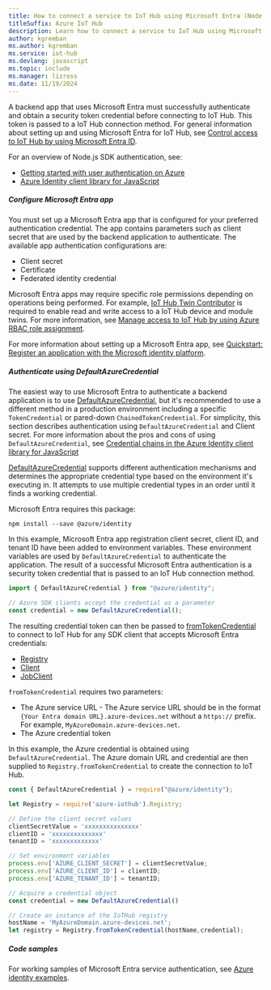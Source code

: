 ```yaml
---
title: How to connect a service to IoT Hub using Microsoft Entra (Node.js)
titleSuffix: Azure IoT Hub
description: Learn how to connect a service to IoT Hub using Microsoft Entra and the Azure IoT Hub SDK for Node.js.
author: kgremban
ms.author: kgremban
ms.service: iot-hub
ms.devlang: javascript
ms.topic: include
ms.manager: lizross
ms.date: 11/19/2024
---
```


A backend app that uses Microsoft Entra must successfully authenticate and obtain a security token credential before connecting to IoT Hub. This token is passed to a IoT Hub connection method. For general information about setting up and using Microsoft Entra for IoT Hub, see [Control access to IoT Hub by using Microsoft Entra ID](/azure/iot-hub/authenticate-authorize-azure-ad).

For an overview of Node.js SDK authentication, see:

* [Getting started with user authentication on Azure](/azure/developer/javascript/how-to/with-authentication/getting-started)
* [Azure Identity client library for JavaScript](/javascript/api/overview/azure/identity-readme)

##### Configure Microsoft Entra app

You must set up a Microsoft Entra app that is configured for your preferred authentication credential. The app contains parameters such as client secret that are used by the backend application to authenticate. The available app authentication configurations are:

* Client secret
* Certificate
* Federated identity credential

Microsoft Entra apps may require specific role permissions depending on operations being performed. For example, [IoT Hub Twin Contributor](/azure/role-based-access-control/built-in-roles/internet-of-things#iot-hub-twin-contributor) is required to enable read and write access to a IoT Hub device and module twins. For more information, see [Manage access to IoT Hub by using Azure RBAC role assignment](/azure/iot-hub/authenticate-authorize-azure-ad?#manage-access-to-iot-hub-by-using-azure-rbac-role-assignment).

For more information about setting up a Microsoft Entra app, see [Quickstart: Register an application with the Microsoft identity platform](/entra/identity-platform/quickstart-register-app).

##### Authenticate using DefaultAzureCredential

The easiest way to use Microsoft Entra to authenticate a backend application is to use [DefaultAzureCredential](/javascript/api/@azure/identity/defaultazurecredential), but it's recommended to use a different method in a production environment including a specific `TokenCredential` or pared-down `ChainedTokenCredential`. For simplicity, this section describes authentication using `DefaultAzureCredential` and Client secret.
For more information about the pros and cons of using `DefaultAzureCredential`, see
[Credential chains in the Azure Identity client library for JavaScript](/azure/developer/javascript/sdk/credential-chains#use-defaultazurecredential-for-flexibility)

[DefaultAzureCredential](/javascript/api/@azure/identity/defaultazurecredential) supports different authentication mechanisms and determines the appropriate credential type based on the environment it's executing in. It attempts to use multiple credential types in an order until it finds a working credential.

Microsoft Entra requires this package:

```shell
npm install --save @azure/identity
```

In this example, Microsoft Entra app registration client secret, client ID, and tenant ID have been added to environment variables. These environment variables are used by `DefaultAzureCredential` to authenticate the application. The result of a successful Microsoft Entra authentication is a security token credential that is passed to an IoT Hub connection method.

```javascript
import { DefaultAzureCredential } from "@azure/identity";

// Azure SDK clients accept the credential as a parameter
const credential = new DefaultAzureCredential();
```

The resulting credential token can then be passed to [fromTokenCredential](/javascript/api/azure-iothub/registry?#azure-iothub-registry-fromtokencredential) to connect to IoT Hub for any SDK client that accepts Microsoft Entra credentials:

* [Registry](/javascript/api/azure-iothub/registry?#azure-iothub-registry-fromtokencredential)
* [Client](/javascript/api/azure-iothub/client?#azure-iothub-client-fromtokencredential)
* [JobClient](/javascript/api/azure-iothub/jobclient?#azure-iothub-jobclient-fromtokencredential)

`fromTokenCredential` requires two parameters:

* The Azure service URL - The Azure service URL should be in the format `{Your Entra domain URL}.azure-devices.net` without a `https://` prefix. For example, `MyAzureDomain.azure-devices.net`.
* The Azure credential token

In this example, the Azure credential is obtained using `DefaultAzureCredential`. The Azure domain URL and credential are then supplied to `Registry.fromTokenCredential` to create the connection to IoT Hub.

```javascript
const { DefaultAzureCredential } = require("@azure/identity");

let Registry = require('azure-iothub').Registry;

// Define the client secret values
clientSecretValue = 'xxxxxxxxxxxxxxx'
clientID = 'xxxxxxxxxxxxxx'
tenantID = 'xxxxxxxxxxxxx'

// Set environment variables
process.env['AZURE_CLIENT_SECRET'] = clientSecretValue;
process.env['AZURE_CLIENT_ID'] = clientID;
process.env['AZURE_TENANT_ID'] = tenantID;

// Acquire a credential object
const credential = new DefaultAzureCredential()

// Create an instance of the IoTHub registry
hostName = 'MyAzureDomain.azure-devices.net';
let registry = Registry.fromTokenCredential(hostName,credential);
```

##### Code samples

For working samples of Microsoft Entra service authentication, see [Azure identity examples](https://github.com/Azure/azure-sdk-for-js/blob/@azure/identity_4.5.0/sdk/identity/identity/samples/AzureIdentityExamples.md).
